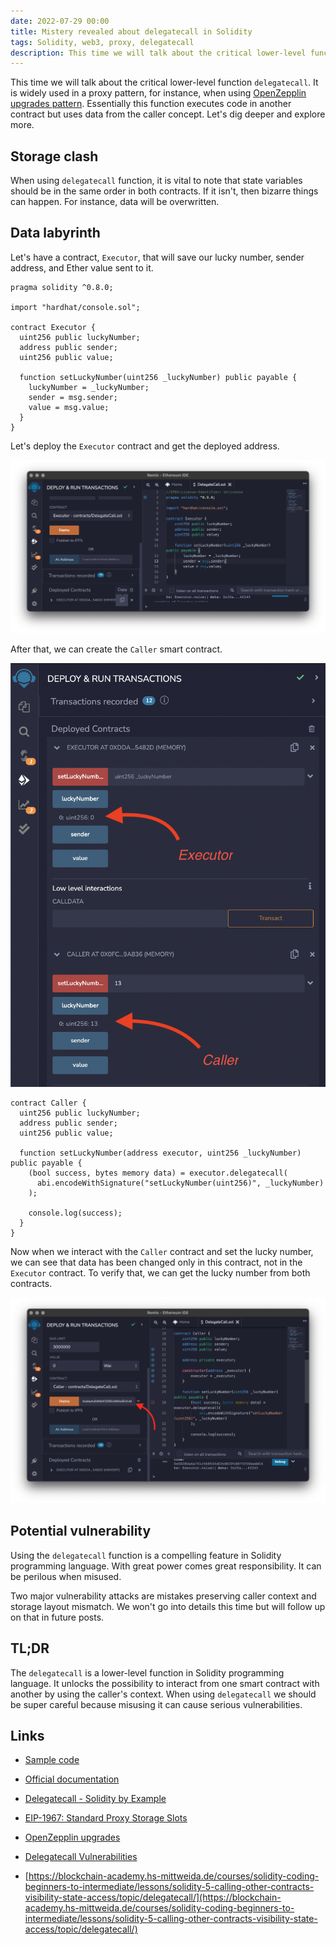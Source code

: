 ```yaml
---
date: 2022-07-29 00:00
title: Mistery revealed about delegatecall in Solidity
tags: Solidity, web3, proxy, delegatecall
description: This time we will talk about the critical lower-level function `delegatecall`. It is widely used in a proxy pattern, for instance, when using [OpenZepplin upgrades pattern](https://docs.openzeppelin.com/upgrades-plugins/1.x/proxies). Essentially this function executes code in another contract but uses data from the caller concept. Let's dig deeper and explore more.
---
```


This time we will talk about the critical lower-level function `delegatecall`. It is widely used in a proxy pattern, for instance, when using [OpenZepplin upgrades pattern](https://docs.openzeppelin.com/upgrades-plugins/1.x/proxies). Essentially this function executes code in another contract but uses data from the caller concept. Let's dig deeper and explore more.

## Storage clash

When using `delegatecall` function, it is vital to note that state variables should be in the same order in both contracts. If it isn't, then bizarre things can happen. For instance, data will be overwritten.

## Data labyrinth

Let's have a contract, `Executor`, that will save our lucky number, sender address, and Ether value sent to it.

```solidity
pragma solidity ^0.8.0;

import "hardhat/console.sol";

contract Executor {
  uint256 public luckyNumber;
  address public sender;
  uint256 public value;

  function setLuckyNumber(uint256 _luckyNumber) public payable {
    luckyNumber = _luckyNumber;
    sender = msg.sender;
    value = msg.value;
  }
}
```

Let's deploy the `Executor` contract and get the deployed address.

![Deployed `Executor` contract](/assets/solidity-delegatecall/deployed-executor-contract.png)

After that, we can create the `Caller` smart contract.

![Deploy `Caller` contract](/assets//solidity-delegatecall/interact-caller-executor.png)

```solidy
contract Caller {
  uint256 public luckyNumber;
  address public sender;
  uint256 public value;

  function setLuckyNumber(address executor, uint256 _luckyNumber) public payable {
    (bool success, bytes memory data) = executor.delegatecall(
      abi.encodeWithSignature("setLuckyNumber(uint256)", _luckyNumber)
    );

    console.log(success);
  }
}
```

Now when we interact with the `Caller` contract and set the lucky number, we can see that data has been changed only in this contract, not in the `Executor` contract. To verify that, we can get the lucky number from both contracts.

![Interaction with the `Caller` and `Executor` smart contracts](/assets/solidity-delegatecall/deploy-caller-contract.png)

## Potential vulnerability

Using the `delegatecall` function is a compelling feature in Solidity programming language. With great power comes great responsibility. It can be perilous when misused.

Two major vulnerability attacks are mistakes preserving caller context and storage layout mismatch. We won't go into details this time but will follow up on that in future posts.

## TL;DR

The `delegatecall` is a lower-level function in Solidity programming language. It unlocks the possibility to interact from one smart contract with another by using the caller's context. When using `delegatecall` we should be super careful because misusing it can cause serious vulnerabilities.

## Links

* [Sample code](https://gist.github.com/fassko/8af2cca1a71895a03cb28198fe57315f)

* [Official documentation](https://docs.soliditylang.org/en/v0.8.15/introduction-to-smart-contracts.html#delegatecall-callcode-and-libraries)
* [Delegatecall - Solidity by Example](https://solidity-by-example.org/delegatecall/)
* [EIP-1967: Standard Proxy Storage Slots](https://eips.ethereum.org/EIPS/eip-1967)
* [OpenZepplin upgrades](https://docs.openzeppelin.com/contracts/4.x/upgradeable)
* [Delegatecall Vulnerabilities](https://solidity-by-example.org/hacks/delegatecall/)
* [https://blockchain-academy.hs-mittweida.de/courses/solidity-coding-beginners-to-intermediate/lessons/solidity-5-calling-other-contracts-visibility-state-access/topic/delegatecall/](https://blockchain-academy.hs-mittweida.de/courses/solidity-coding-beginners-to-intermediate/lessons/solidity-5-calling-other-contracts-visibility-state-access/topic/delegatecall/)
